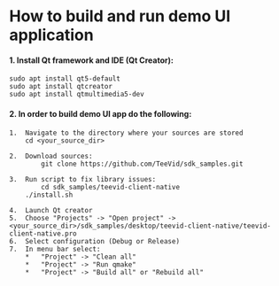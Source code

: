 # How to build and run demo UI application

#### 1. Install Qt framework and IDE (Qt Creator):	
```
sudo apt install qt5-default
sudo apt install qtcreator
sudo apt install qtmultimedia5-dev
```

#### 2. In order to build demo UI app do the following:
	1.	Navigate to the directory where your sources are stored
		cd <your_source_dir>

	2. 	Download sources:
	        git clone https://github.com/TeeVid/sdk_samples.git

	3.	Run script to fix library issues:
	        cd sdk_samples/teevid-client-native
		./install.sh

	4.	Launch Qt creator
	5.	Choose "Projects" -> "Open project" -> <your_source_dir>/sdk_samples/desktop/teevid-client-native/teevid-client-native.pro
	6.	Select configuration (Debug or Release)
	7.	In menu bar select:
		*	"Project" -> "Clean all"
		*	"Project" -> "Run qmake"
		*	"Project" -> "Build all" or "Rebuild all"
